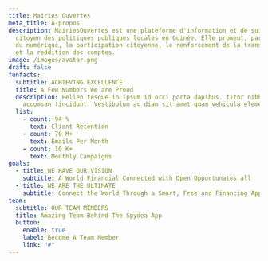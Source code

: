 ```yaml
---
title: Mairies Ouvertes
meta_title: À-propos
description: MairiesOuvertes est une plateforme d'information et de suivi
  citoyen des politiques publiques locales en Guinée. Elle promeut, par le biais
  du numérique, la participation citoyenne, le renforcement de la transparence
  et la reddition des comptes.
image: /images/avatar.png
draft: false
funfacts:
  subtitle: ACHIEVING EXCELLENCE
  title: A Few Numbers We are Proud
  description: Pellen tesque in ipsum id orci porta dapibus. titor nibh. Vivamus
    accumsan tincidunt. Vestibulum ac diam sit amet quam vehicula elementum
  list:
    - count: 94 %
      text: Client Retention
    - count: 70 M+
      text: Emails Per Month
    - count: 10 K+
      text: Monthly Campaigns
goals:
  - title: WE HAVE OUR VISION
    subtitle: A World Financial Connected with Open Opportunates all
  - title: WE ARE THE ULTIMATE
    subtitle: Connect the World Through a Smart, Free and Financing App
team:
  subtitle: OUR TEAM MEMBERS
  title: Amazing Team Behind The Spydea App
  button:
    enable: true
    label: Become A Team Member
    link: "#"
---
```

